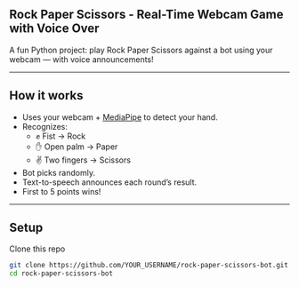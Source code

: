 ## Rock Paper Scissors - Real-Time Webcam Game with Voice Over

A fun Python project: play Rock Paper Scissors against a bot using your webcam — with voice announcements!

---

## How it works

- Uses your webcam + [MediaPipe](https://google.github.io/mediapipe/) to detect your hand.
- Recognizes:
  - ✊ Fist → Rock
  - ✋ Open palm → Paper
  - ✌️ Two fingers → Scissors
- Bot picks randomly.
- Text-to-speech announces each round’s result.
- First to 5 points wins!

---

## Setup

Clone this repo  
```bash
git clone https://github.com/YOUR_USERNAME/rock-paper-scissors-bot.git
cd rock-paper-scissors-bot

